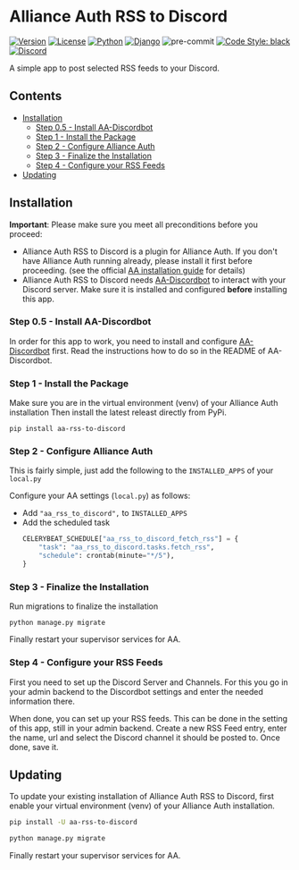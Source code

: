 # Alliance Auth RSS to Discord

[![Version](https://img.shields.io/pypi/v/aa-rss-to-discord?label=release)](https://pypi.org/project/aa-rss-to-discord/)
[![License](https://img.shields.io/github/license/ppfeufer/aa-rss-to-discord)](https://github.com/ppfeufer/aa-rss-to-discord/blob/master/LICENSE)
[![Python](https://img.shields.io/pypi/pyversions/aa-rss-to-discord)](https://pypi.org/project/aa-rss-to-discord/)
[![Django](https://img.shields.io/pypi/djversions/aa-rss-to-discord?label=django)](https://pypi.org/project/aa-rss-to-discord/)
![pre-commit](https://img.shields.io/badge/pre--commit-enabled-brightgreen?logo=pre-commit&logoColor=white)
[![Code Style: black](https://img.shields.io/badge/code%20style-black-000000.svg)](http://black.readthedocs.io/en/latest/)
[![Discord](https://img.shields.io/discord/790364535294132234?label=discord)](https://discord.gg/zmh52wnfvM)

A simple app to post selected RSS feeds to your Discord.


## Contents

- [Installation](#installation)
  - [Step 0.5 - Install AA-Discordbot](#step-05---install-aa-discordbot)
  - [Step 1 - Install the Package](#step-1---install-the-package)
  - [Step 2 - Configure Alliance Auth](#step-2---configure-alliance-auth)
  - [Step 3 - Finalize the Installation](#step-3---finalize-the-installation)
  - [Step 4 - Configure your RSS Feeds](#step-4---configure-your-rss-feeds)
- [Updating](#updating)


## Installation

**Important**: Please make sure you meet all preconditions before you proceed:

- Alliance Auth RSS to Discord is a plugin for Alliance Auth. If you don't have Alliance Auth running
  already, please install it first before proceeding. (see the official
  [AA installation guide](https://allianceauth.readthedocs.io/en/latest/installation/allianceauth.html) for details)
- Alliance Auth RSS to Discord needs [AA-Discordbot](https://github.com/pvyParts/allianceauth-discordbot)
  to interact with your Discord server. Make sure it is installed and configured
  **before** installing this app.


### Step 0.5 - Install AA-Discordbot

In order for this app to work, you need to install and configure
[AA-Discordbot](https://github.com/pvyParts/allianceauth-discordbot) first. Read the
instructions how to do so in the README of AA-Discordbot.


### Step 1 - Install the Package

Make sure you are in the virtual environment (venv) of your Alliance Auth
installation Then install the latest releast directly from PyPi.

```shell
pip install aa-rss-to-discord
```


### Step 2 - Configure Alliance Auth

This is fairly simple, just add the following to the `INSTALLED_APPS` of your `local.py`

Configure your AA settings (`local.py`) as follows:

- Add `"aa_rss_to_discord",` to `INSTALLED_APPS`
- Add the scheduled task
  ```python
  CELERYBEAT_SCHEDULE["aa_rss_to_discord_fetch_rss"] = {
      "task": "aa_rss_to_discord.tasks.fetch_rss",
      "schedule": crontab(minute="*/5"),
  }
  ```


### Step 3 - Finalize the Installation

Run migrations to finalize the installation

```shell
python manage.py migrate
```

Finally restart your supervisor services for AA.


### Step 4 - Configure your RSS Feeds

First you need to set up the Discord Server and Channels. For this you go in your
admin backend to the Discordbot settings and enter the needed information there.

When done, you can set up your RSS feeds. This can be done in the setting of this
app, still in your admin backend. Create a new RSS Feed entry, enter the name, url
and select the Discord channel it should be posted to. Once done, save it.


## Updating

To update your existing installation of Alliance Auth RSS to Discord, first enable your
virtual environment (venv) of your Alliance Auth installation.

```bash
pip install -U aa-rss-to-discord

python manage.py migrate
```

Finally restart your supervisor services for AA.
